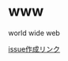 # www
world wide web

[issue作成リンク](https://github.com/pretty-bebitan/www/issues/new?title=%E3%83%81%E3%83%BC%E3%83%A0%E5%90%8D/PJT%E5%90%8D/%E3%82%84%E3%82%8B%E3%81%93%E3%81%A8&labels=01.%E8%B5%B7%E7%A5%A8&body=%E5%87%A6%E7%90%86%E8%80%85%E3%80%80%E3%80%80%E3%80%80%EF%BC%9A%40SA-HAYASHI%0d%0a%E9%96%8B%E7%99%BA%E6%8B%85%E5%BD%93%E8%80%85%EF%BC%9A%40su-saito%0d%0a%E9%96%8B%E7%99%BA%E7%AE%A1%E7%90%86%E8%80%85%EF%BC%9A%40bebitanBot%20%40ke-takada%20%0d%0a%E6%9C%9F%E9%99%90%E3%80%80%E3%80%80%E3%80%80%E3%80%80%20%EF%BC%9A%20YYYY%2fMM%2fDD%0d%0a%0d%0a%23%23%23%20%E8%A9%B3%E7%B4%B0%E5%86%85%E5%AE%B9%20%0d%0a%E8%A9%B3%E7%B4%B0%E5%86%85%E5%AE%B9%E3%82%92%E7%B4%B0%E3%81%8B%E3%81%8F%E8%A8%98%E8%BC%89%E3%81%99%E3%82%8B%0d%0a%0d%0a%2a%2a%2a%0d%0a%23%23%23%20%E3%82%BF%E3%82%B9%E3%82%AF%0d%0a-%20%5bx%5d%20%E3%83%95%E3%82%A1%E3%82%A4%E3%83%AB%E3%82%92%E4%BF%AE%E6%AD%A3%0d%0a-%20%5b%20%5d%20%E3%83%AC%E3%83%93%E3%83%A5%E3%83%BC%0d%0a-%20%5b%20%5d%20%E3%83%86%E3%82%B9%E3%83%88%0d%0a%0d%0a%2a%2a%2a%0d%0a%23%23%23%20%E3%83%AA%E3%83%AA%E3%83%BC%E3%82%B9%E3%83%95%E3%82%A1%E3%82%A4%E3%83%AB%E5%90%8D%0d%0a%3Eaaa%2fbbb%2fccc1%2ephp%0d%0a%3Eaaa%2fbbb%2fccc2%2ephp%0d%0a%3Eaaa%2fbbb%2fccc3%2ephp%0d%0a)
